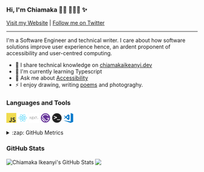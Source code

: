 ### Hi, I'm Chiamaka 👋🏾 👩🏾‍💻 ✨

[Visit my Website](https://www.chiamakaikeanyi.dev) |
[Follow me on Twitter](https://twitter.com/chiamakaikeanyi)

---

I'm a Software Engineer and technical writer. I care about how software solutions improve user experience hence, an ardent proponent of accessibility and user-centred computing.

- 🔭 I share technical knowledge on [chiamakaikeanyi.dev](https://chiamakaikeanyi.dev/why-i-blog/)
- 🌱 I'm currently learning Typescript
- 💬 Ask me about [Accessibility](https://chiamakaikeanyi.dev/tag/accessibility/)
- ⚡ I enjoy drawing, writing [poems](https://medium.com/poesie) and photograghy.


### Languages and Tools

[<code><img alt="JavaScript" width="26px" src="https://raw.githubusercontent.com/github/explore/80688e429a7d4ef2fca1e82350fe8e3517d3494d/topics/javascript/javascript.png" /></code>][javascript]
[<code><img  alt="React" width="26px" src="https://raw.githubusercontent.com/github/explore/80688e429a7d4ef2fca1e82350fe8e3517d3494d/topics/react/react.png" /></code>][javascript]
[<code><img  alt="NextJs" width="26px" src="https://raw.githubusercontent.com/github/explore/28b02bbc9ad9f7a503c43775aebeb515dc2da5fc/topics/nextjs/nextjs.png" /></code>][javascript]
[<code><img alt="Gatsby" width="26px" src="https://raw.githubusercontent.com/github/explore/e94815998e4e0713912fed477a1f346ec04c3da2/topics/gatsby/gatsby.png" /></code>][javascript]
[<code><img alt="Terminal" width="26px" src="https://raw.githubusercontent.com/github/explore/80688e429a7d4ef2fca1e82350fe8e3517d3494d/topics/terminal/terminal.png" /></code>][terminal]
[<code><img  alt="Visual Studio Code" width="26px" src="https://raw.githubusercontent.com/github/explore/80688e429a7d4ef2fca1e82350fe8e3517d3494d/topics/visual-studio-code/visual-studio-code.png" /></code>][vscode]

<details>
  <summary>:zap: GitHub Metrics</summary>
  
![Metrics](https://metrics.lecoq.io/chiamakaikeanyi?template=classic&config.timezone=Africa%2FLagos)
</details>

### GitHub Stats

<div>
<img align="center" alt="Chiamaka Ikeanyi's GitHub Stats" src="https://github-readme-stats-chiamakaikeanyi.vercel.app/api?username=chiamakaikeanyi&show_icons=true&hide_border=true&include_all_commits=true&theme=material-palenight" />

<img align="center" src="https://github-readme-stats-chiamakaikeanyi.vercel.app/api/top-langs/?username=chiamakaikeanyi&layout=compact&theme=material-palenight" />
</div>

[javascript]: https://chiamakaikeanyi.dev/tag/java-script/
[terminal]: https://chiamakaikeanyi.dev/how-to-configure-your-macos-terminal-with-zsh-like-a-pro/
[vscode]: https://chiamakaikeanyi.dev/vscode-setup-to-improve-productivity/


<!--
**chiamakaikeanyi/chiamakaikeanyi** is a ✨ _special_ ✨ repository because its `README.md` (this file) appears on your GitHub profile.

Here are some ideas to get you started:

- 🔭 I’m currently working on ...
- 🌱 I’m currently learning ...
- 👯 I’m looking to collaborate on ...
- 🤔 I’m looking for help with ...
- 💬 Ask me about ...
- 📫 How to reach me: ...
- 😄 Pronouns: ...
- ⚡ Fun fact: ...
-->
